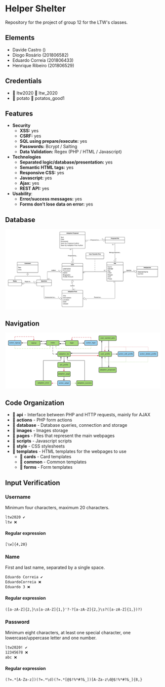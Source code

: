 # Helper Shelter

Repository for the project of group 12 for the LTW's classes.

## Elements

- Davide Castro ()
- Diogo Rosário (201806582)
- Eduardo Correia (201806433)
- Henrique Ribeiro (201806529)

## Credentials

- 👥 ltw2020 🔑 ltw_2020 
- 👥 potato 🔑 potatos_good1

## Features

- **Security**
    - **XSS:** yes
    - **CSRF:** yes
    - **SQL using prepare/execute:** yes
    - **Passwords:** Bcrypt / Salting
    - **Data Validation:** Regex (PHP / HTML / Javascript) 
- **Technologies**
    - **Separated logic/database/presentation:** yes
    - **Semantic HTML tags:** yes
    - **Responsive CSS:** yes
    - **Javascript:** yes
    - **Ajax:** yes
    - **REST API:** yes
- **Usability**:
    - **Error/success messages:** yes
    - **Forms don't lose data on error:** yes

## Database

[![Database Scheme](Database.png)](https://app.creately.com/diagram/qilCyc2EWYk/edit)

## Navigation

[![Navigation Scheme](Navigation.png)](https://lucid.app/invitations/accept/6660a0dd-ec67-4d0e-b2dc-eb85346cd84a)

## Code Organization

- 📂 **api** - Interface between PHP and HTTP requests, mainly for AJAX 
- 📂 **actions** - PHP form actions
- 📂 **database** - Database queries, connection and storage
- 📂 **images** - Images storage
- 📂 **pages** - FIles that represent the main webpages
- 📂 **scripts** - Javascript scripts
- 📂 **style** - CSS stylesheets
- 📂 **templates** - HTML templates for the webpages to use
    - 📂 **cards** - Card templates
    - 📂 **common** - Common templates
    - 📂 **forms** - Form templates

## Input Verification

### Username

Minimum four characters, maximum 20 characters.

```
ltw2020 ✔️
ltw ❌ 
```

#### Regular expression

`[\w]{4,20}`

### Name 

First and last name, separated by a single space.

```
Eduardo Correia ✔️
EduardoCorreia ❌ 
Eduardo 3 ❌
```

#### Regular expression

`([a-zA-Z]{2,}\s[a-zA-Z]{1,}'?-?[a-zA-Z]{2,}\s?([a-zA-Z]{1,})?)`

### Password

Minimum eight characters, at least one special character, one lowercase/uppercase letter and one number.

```
ltw2020! ✔️
12345678 ❌ 
abc ❌ 
```

#### Regular expression

`(?=.*[A-Za-z])(?=.*\d)(?=.*[@$!%*#?&_])[A-Za-z\d@$!%*#?&_]{8,}`




